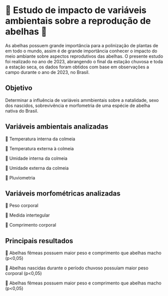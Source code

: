 # 🐝 Estudo de impacto de variáveis ambientais sobre a reprodução de abelhas 🐝

As abelhas possuem grande importância para a polinização de plantas de em todo o mundo, assim é de grande importância conhecer o impacto do meio ambiante sobre aspectos reprodutivos das abelhas. O presente estudo foi realizado no ano de 2023, abrangendo o final da estação chuvosa e toda a estação seca, os dados foram obtidos com base em observações a campo durante o ano de 2023, no Brasil.

## Objetivo
Determinar a influência de variáveis ammbientais sobre a natalidade, sexo dos nascidos, sobrevivência e morfometria de uma espécie de abelha nativa do Brasil.

## Variáveis ambientais analizadas
🐝 Temperatura interna da colmeia

🐝 Temperatura externa à colmeia

🐝 Umidade interna da colmeia

🐝 Umidade externa da colmeia

🐝 Pluviometria

## Variáveis morfométricas analizadas
🐝 Peso corporal

🐝 Medida intertegular

🐝 Comprimento corporal

## Principais resultados

🐝 Abelhas fêmeas possuem maior peso e comprimento que abelhas macho (p<0,05)

🐝 Abelhas nascidas durante o período chuvoso possuíam maior peso corporal (p<0,05)

🐝 Abelhas fêmeas possuem maior peso e comprimento que abelhas macho (p<0,05)
